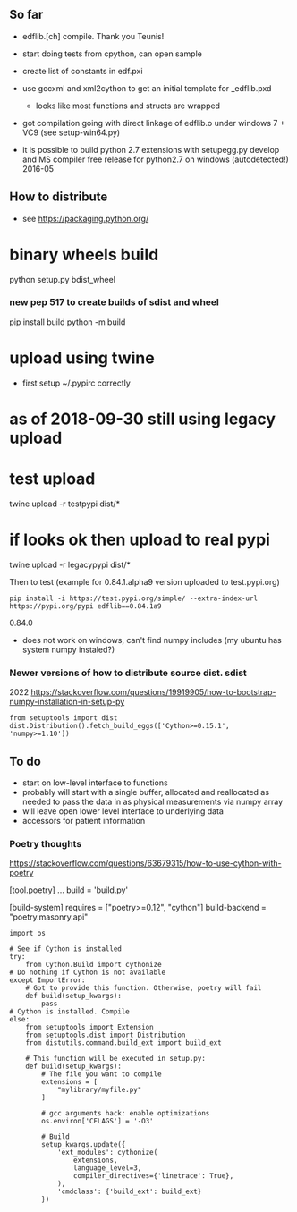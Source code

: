 So far
------
- edflib.[ch] compile. Thank you Teunis!
- start doing tests from cpython, can open sample 
- create list of constants in edf.pxi
- use gccxml and xml2cython to get an initial template for _edflib.pxd
  * looks like most functions and structs are wrapped
- got compilation going with direct linkage of edflib.o under windows 7 + VC9
  (see setup-win64.py)


- it is possible to build python 2.7 extensions with setupegg.py develop and MS compiler free release for python2.7  on windows (autodetected!) 2016-05

How to distribute
-----------------
- see https://packaging.python.org/
# binary wheels build
python setup.py bdist_wheel

### new pep 517 to create builds of sdist and wheel 
pip install build
python -m build

# upload using twine
- first setup ~/.pypirc correctly

# as of 2018-09-30 still using legacy upload

# test upload
twine upload -r testpypi dist/*

# if looks ok then upload to real pypi
twine upload -r legacypypi dist/*

Then to test (example for 0.84.1.alpha9 version uploaded to test.pypi.org)
```
pip install -i https://test.pypi.org/simple/ --extra-index-url https://pypi.org/pypi edflib==0.84.1a9
```
0.84.0
- does not work on windows, can't find numpy includes (my ubuntu has system numpy instaled?)


### Newer versions of how to distribute source dist. sdist

2022
https://stackoverflow.com/questions/19919905/how-to-bootstrap-numpy-installation-in-setup-py

```
from setuptools import dist
dist.Distribution().fetch_build_eggs(['Cython>=0.15.1', 'numpy>=1.10'])
```

To do
-----
- start on low-level interface to functions
- probably will start with a single buffer, allocated and reallocated as needed to pass the data in as physical measurements via numpy array
- will leave open lower level interface to underlying data
- accessors for patient information



### Poetry thoughts

https://stackoverflow.com/questions/63679315/how-to-use-cython-with-poetry

[tool.poetry]
...
build = 'build.py'

[build-system]
requires = ["poetry>=0.12", "cython"]
build-backend = "poetry.masonry.api"

```
import os

# See if Cython is installed
try:
    from Cython.Build import cythonize
# Do nothing if Cython is not available
except ImportError:
    # Got to provide this function. Otherwise, poetry will fail
    def build(setup_kwargs):
        pass
# Cython is installed. Compile
else:
    from setuptools import Extension
    from setuptools.dist import Distribution
    from distutils.command.build_ext import build_ext

    # This function will be executed in setup.py:
    def build(setup_kwargs):
        # The file you want to compile
        extensions = [
            "mylibrary/myfile.py"
        ]

        # gcc arguments hack: enable optimizations
        os.environ['CFLAGS'] = '-O3'

        # Build
        setup_kwargs.update({
            'ext_modules': cythonize(
                extensions,
                language_level=3,
                compiler_directives={'linetrace': True},
            ),
            'cmdclass': {'build_ext': build_ext}
        })
```
